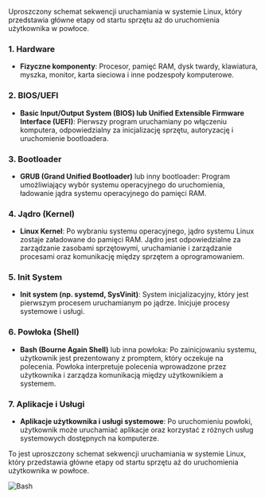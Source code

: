 Uproszczony schemat sekwencji uruchamiania w systemie Linux, który przedstawia główne etapy od startu sprzętu aż do uruchomienia użytkownika w powłoce.
### 1. Hardware

- **Fizyczne komponenty**: Procesor, pamięć RAM, dysk twardy, klawiatura, myszka, monitor, karta sieciowa i inne podzespoły komputerowe.

### 2. BIOS/UEFI

- **Basic Input/Output System (BIOS) lub Unified Extensible Firmware Interface (UEFI)**: Pierwszy program uruchamiany po włączeniu komputera, odpowiedzialny za inicjalizację sprzętu, autoryzację i uruchomienie bootloadera.

### 3. Bootloader

- **GRUB (Grand Unified Bootloader)** lub inny bootloader: Program umożliwiający wybór systemu operacyjnego do uruchomienia, ładowanie jądra systemu operacyjnego do pamięci RAM.

### 4. Jądro (Kernel)

- **Linux Kernel**: Po wybraniu systemu operacyjnego, jądro systemu Linux zostaje załadowane do pamięci RAM. Jądro jest odpowiedzialne za zarządzanie zasobami sprzętowymi, uruchamianie i zarządzanie procesami oraz komunikację między sprzętem a oprogramowaniem.

### 5. Init System

- **Init system (np. systemd, SysVinit)**: System inicjalizacyjny, który jest pierwszym procesem uruchamianym po jądrze. Inicjuje procesy systemowe i usługi.

### 6. Powłoka (Shell)

- **Bash (Bourne Again Shell)** lub inna powłoka: Po zainicjowaniu systemu, użytkownik jest prezentowany z promptem, który oczekuje na polecenia. Powłoka interpretuje polecenia wprowadzone przez użytkownika i zarządza komunikacją między użytkownikiem a systemem.

### 7. Aplikacje i Usługi

- **Aplikacje użytkownika i usługi systemowe**: Po uruchomieniu powłoki, użytkownik może uruchamiać aplikacje oraz korzystać z różnych usług systemowych dostępnych na komputerze.

To jest uproszczony schemat sekwencji uruchamiania w systemie Linux, który przedstawia główne etapy od startu sprzętu aż do uruchomienia użytkownika w powłoce.

![Bash](2_01_1_bashshell.png)

